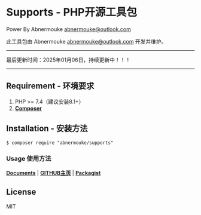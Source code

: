 # Supports - PHP开源工具包

 Power By Abnermouke <abnermouke@outlook.com>

 此工具包由 Abnermouke <abnermouke@outlook.com> 开发并维护。

----

最后更新时间：2025年01月06日，持续更新中！！！

---


## Requirement - 环境要求

1. PHP >= 7.4（建议安装8.1+）
2. **[Composer](https://getcomposer.org/)**



## Installation - 安装方法

```shell
$ composer require "abnermouke/supports"
```


### Usage 使用方法

**[Documents](https://abnermouke.gitbook.io/abnermouke-supports/)** | **[GITHUB主页](https://github.com/abnermouke)** | **[Packagist](https://packagist.org/packages/abnermouke/supports)**


## License

MIT

